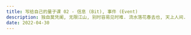 ```yaml
---
title: 写给自己的量子课 02 - 信息 (Bit), 事件 (Event)
description: 独自莫凭阑, 无限江山, 别时容易见时难. 流水落花春去也, 天上人间.
date: 2022-04-30
---
```

